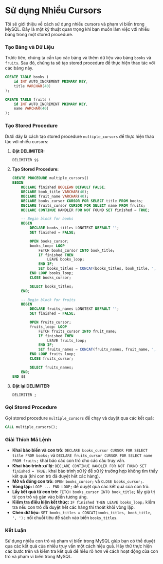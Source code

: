 # Sử dụng Nhiều Cursors

Tôi sẽ giới thiệu về cách sử dụng nhiều cursors và phạm vi biến trong MySQL. Đây là một kỹ thuật quan trọng khi bạn muốn làm việc với nhiều bảng trong một stored procedure.

### Tạo Bảng và Dữ Liệu

Trước tiên, chúng ta cần tạo các bảng và thêm dữ liệu vào bảng `books` và `fruits`. Sau đó, chúng ta sẽ tạo stored procedure để thực hiện thao tác với các bảng này.

```sql
CREATE TABLE books (
    id INT AUTO_INCREMENT PRIMARY KEY,
    title VARCHAR(40)
);

CREATE TABLE fruits (
    id INT AUTO_INCREMENT PRIMARY KEY,
    name VARCHAR(40)
);
```

### Tạo Stored Procedure

Dưới đây là cách tạo stored procedure `multiple_cursors` để thực hiện thao tác với nhiều cursors:

1. **Đặt DELIMITER:**
    ```sql
    DELIMITER $$
    ```

2. **Tạo Stored Procedure:**
    ```sql
    CREATE PROCEDURE multiple_cursors()
    BEGIN
        DECLARE finished BOOLEAN DEFAULT FALSE;
        DECLARE book_title VARCHAR(40);
        DECLARE fruit_name VARCHAR(40);
        DECLARE books_cursor CURSOR FOR SELECT title FROM books;
        DECLARE fruits_cursor CURSOR FOR SELECT name FROM fruits;
        DECLARE CONTINUE HANDLER FOR NOT FOUND SET finished = TRUE;

        -- Begin block for books
        BEGIN
            DECLARE books_titles LONGTEXT DEFAULT '';
            SET finished = FALSE;

            OPEN books_cursor;
            books_loop: LOOP
                FETCH books_cursor INTO book_title;
                IF finished THEN
                    LEAVE books_loop;
                END IF;
                SET books_titles = CONCAT(books_titles, book_title, ', ');
            END LOOP books_loop;
            CLOSE books_cursor;

            SELECT books_titles;
        END;

        -- Begin block for fruits
        BEGIN
            DECLARE fruits_names LONGTEXT DEFAULT '';
            SET finished = FALSE;

            OPEN fruits_cursor;
            fruits_loop: LOOP
                FETCH fruits_cursor INTO fruit_name;
                IF finished THEN
                    LEAVE fruits_loop;
                END IF;
                SET fruits_names = CONCAT(fruits_names, fruit_name, ', ');
            END LOOP fruits_loop;
            CLOSE fruits_cursor;

            SELECT fruits_names;
        END;
    END $$
    ```

3. **Đặt lại DELIMITER:**
    ```sql
    DELIMITER ;
    ```

### Gọi Stored Procedure

Gọi stored procedure `multiple_cursors` để chạy và duyệt qua các kết quả:

```sql
CALL multiple_cursors();
```

### Giải Thích Mã Lệnh

- **Khai báo biến và con trỏ:** `DECLARE books_cursor CURSOR FOR SELECT title FROM books;` và `DECLARE fruits_cursor CURSOR FOR SELECT name FROM fruits;` khai báo các con trỏ cho các câu truy vấn.
- **Khai báo trình xử lý:** `DECLARE CONTINUE HANDLER FOR NOT FOUND SET finished = TRUE;` khai báo trình xử lý để xử lý trường hợp không tìm thấy kết quả (khi con trỏ đã duyệt hết các hàng).
- **Mở và đóng con trỏ:** `OPEN books_cursor;` và `CLOSE books_cursor;`.
- **Vòng lặp:** `LOOP ... END LOOP;` để duyệt qua các kết quả của con trỏ.
- **Lấy kết quả từ con trỏ:** `FETCH books_cursor INTO book_title;` lấy giá trị từ con trỏ và gán vào biến tương ứng.
- **Kiểm tra điều kiện kết thúc:** `IF finished THEN LEAVE books_loop;` kiểm tra nếu con trỏ đã duyệt hết các hàng thì thoát khỏi vòng lặp.
- **Chèn dữ liệu:** `SET books_titles = CONCAT(books_titles, book_title, ', ');` nối chuỗi tiêu đề sách vào biến `books_titles`.

### Kết Luận

Sử dụng nhiều con trỏ và phạm vi biến trong MySQL giúp bạn có thể duyệt qua các kết quả của nhiều truy vấn một cách hiệu quả. Hãy thử thực hiện các bước trên và kiểm tra kết quả để hiểu rõ hơn về cách hoạt động của con trỏ và phạm vi biến trong MySQL.
